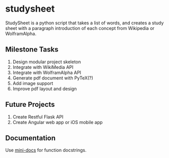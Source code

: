 studysheet
==========

StudySheet is a python script that takes a list of words,
and creates a study sheet with a paragraph introduction
of each concept from Wikipedia or WolframAlpha.

## Milestone Tasks
1. Design modular project skeleton
2. Integrate with WikiMedia API
3. Integrate with WolframAlpha API
4. Generate pdf document with PyTeX(?)
5. Add image support
6. Improve pdf layout and design

## Future Projects
1. Create Restful Flask API
2. Create Angular web app or iOS mobile app

## Documentation
Use [mini-docs](https://github.com/codenameyau/mini-docs) for function docstrings.
